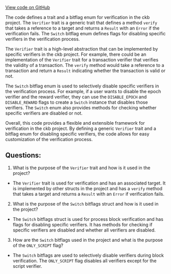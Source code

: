 [View code on GitHub](https://github.com/nervosnetwork/ckb/blob/develop/verification/traits/src/lib.rs)

The code defines a trait and a bitflag enum for verification in the ckb project. The `Verifier` trait is a generic trait that defines a method `verify` that takes a reference to a target and returns a `Result` with an `Error` if the verification fails. The `Switch` bitflag enum defines flags for disabling specific verifiers in the verification process.

The `Verifier` trait is a high-level abstraction that can be implemented by specific verifiers in the ckb project. For example, there could be an implementation of the `Verifier` trait for a transaction verifier that verifies the validity of a transaction. The `verify` method would take a reference to a transaction and return a `Result` indicating whether the transaction is valid or not.

The `Switch` bitflag enum is used to selectively disable specific verifiers in the verification process. For example, if a user wants to disable the epoch verifier and the reward verifier, they can use the `DISABLE_EPOCH` and `DISABLE_REWARD` flags to create a `Switch` instance that disables those verifiers. The `Switch` enum also provides methods for checking whether specific verifiers are disabled or not.

Overall, this code provides a flexible and extensible framework for verification in the ckb project. By defining a generic `Verifier` trait and a bitflag enum for disabling specific verifiers, the code allows for easy customization of the verification process.
## Questions:
 1. What is the purpose of the `Verifier` trait and how is it used in the project?
- The `Verifier` trait is used for verification and has an associated target. It is implemented by other structs in the project and has a `verify` method that takes a target and returns a `Result` with an `Error` if verification fails.

2. What is the purpose of the `Switch` bitflags struct and how is it used in the project?
- The `Switch` bitflags struct is used for process block verification and has flags for disabling specific verifiers. It has methods for checking if specific verifiers are disabled and whether all verifiers are disabled.

3. How are the `Switch` bitflags used in the project and what is the purpose of the `ONLY_SCRIPT` flag?
- The `Switch` bitflags are used to selectively disable verifiers during block verification. The `ONLY_SCRIPT` flag disables all verifiers except for the script verifier.
